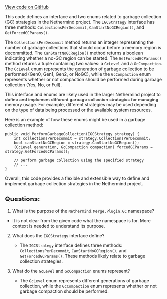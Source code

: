[View code on GitHub](https://github.com/NethermindEth/nethermind/src/Nethermind/Nethermind.Merge.Plugin/GC/IGCStrategy.cs)

This code defines an interface and two enums related to garbage collection (GC) strategies in the Nethermind project. The `IGCStrategy` interface has three methods: `CollectionsPerDecommit`, `CanStartNoGCRegion()`, and `GetForcedGCParams()`. 

The `CollectionsPerDecommit` method returns an integer representing the number of garbage collections that should occur before a memory region is decommitted. The `CanStartNoGCRegion()` method returns a boolean indicating whether a no-GC region can be started. The `GetForcedGCParams()` method returns a tuple containing two values: a `GcLevel` and a `GcCompaction`. The `GcLevel` enum represents the generation of garbage collection to be performed (Gen0, Gen1, Gen2, or NoGC), while the `GcCompaction` enum represents whether or not compaction should be performed during garbage collection (Yes, No, or Full).

This interface and enums are likely used in the larger Nethermind project to define and implement different garbage collection strategies for managing memory usage. For example, different strategies may be used depending on the type of data being processed or the available system resources. 

Here is an example of how these enums might be used in a garbage collection method:

```
public void PerformGarbageCollection(IGCStrategy strategy) {
    int collectionsPerDecommit = strategy.CollectionsPerDecommit;
    bool canStartNoGCRegion = strategy.CanStartNoGCRegion();
    (GcLevel generation, GcCompaction compaction) forcedGCParams = strategy.GetForcedGCParams();

    // perform garbage collection using the specified strategy
    // ...
}
```

Overall, this code provides a flexible and extensible way to define and implement garbage collection strategies in the Nethermind project.
## Questions: 
 1. What is the purpose of the `Nethermind.Merge.Plugin.GC` namespace?
   - It is not clear from the given code what the namespace is for. More context is needed to understand its purpose.

2. What does the `IGCStrategy` interface define?
   - The `IGCStrategy` interface defines three methods: `CollectionsPerDecommit`, `CanStartNoGCRegion()`, and `GetForcedGCParams()`. These methods likely relate to garbage collection strategies.

3. What do the `GcLevel` and `GcCompaction` enums represent?
   - The `GcLevel` enum represents different generations of garbage collection, while the `GcCompaction` enum represents whether or not garbage compaction should be performed.